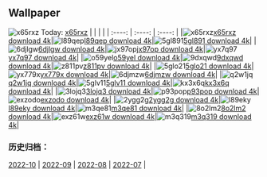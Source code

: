 ## Wallpaper
![x65rxz](https://w.wallhaven.cc/full/x6/wallhaven-x65rxz.jpg) Today: [x65rxz](https://th.wallhaven.cc/small/x6/x65rxz.jpg)
|      |      |      |
| :----: | :----: | :----: |
|![x65rxz](https://th.wallhaven.cc/small/x6/x65rxz.jpg)[x65rxz download 4k](https://wallhaven.cc/w/x65rxz)|![l89qep](https://th.wallhaven.cc/small/l8/l89qep.jpg)[l89qep download 4k](https://wallhaven.cc/w/l89qep)|![5gl891](https://th.wallhaven.cc/small/5g/5gl891.jpg)[5gl891 download 4k](https://wallhaven.cc/w/5gl891)|
|![6djlgw](https://th.wallhaven.cc/small/6d/6djlgw.jpg)[6djlgw download 4k](https://wallhaven.cc/w/6djlgw)|![jx97op](https://th.wallhaven.cc/small/jx/jx97op.jpg)[jx97op download 4k](https://wallhaven.cc/w/jx97op)|![yx7q97](https://th.wallhaven.cc/small/yx/yx7q97.jpg)[yx7q97 download 4k](https://wallhaven.cc/w/yx7q97)|
|![o59yel](https://th.wallhaven.cc/small/o5/o59yel.jpg)[o59yel download 4k](https://wallhaven.cc/w/o59yel)|![9dxqwd](https://th.wallhaven.cc/small/9d/9dxqwd.jpg)[9dxqwd download 4k](https://wallhaven.cc/w/9dxqwd)|![z811pv](https://th.wallhaven.cc/small/z8/z811pv.jpg)[z811pv download 4k](https://wallhaven.cc/w/z811pv)|
|![5glo21](https://th.wallhaven.cc/small/5g/5glo21.jpg)[5glo21 download 4k](https://wallhaven.cc/w/5glo21)|![yx779x](https://th.wallhaven.cc/small/yx/yx779x.jpg)[yx779x download 4k](https://wallhaven.cc/w/yx779x)|![6djmzw](https://th.wallhaven.cc/small/6d/6djmzw.jpg)[6djmzw download 4k](https://wallhaven.cc/w/6djmzw)|
|![q2w1jq](https://th.wallhaven.cc/small/q2/q2w1jq.jpg)[q2w1jq download 4k](https://wallhaven.cc/w/q2w1jq)|![5glv11](https://th.wallhaven.cc/small/5g/5glv11.jpg)[5glv11 download 4k](https://wallhaven.cc/w/5glv11)|![kx3x6q](https://th.wallhaven.cc/small/kx/kx3x6q.jpg)[kx3x6q download 4k](https://wallhaven.cc/w/kx3x6q)|
|![3lojq3](https://th.wallhaven.cc/small/3l/3lojq3.jpg)[3lojq3 download 4k](https://wallhaven.cc/w/3lojq3)|![p93pop](https://th.wallhaven.cc/small/p9/p93pop.jpg)[p93pop download 4k](https://wallhaven.cc/w/p93pop)|![exzodo](https://th.wallhaven.cc/small/ex/exzodo.jpg)[exzodo download 4k](https://wallhaven.cc/w/exzodo)|
|![2ygg2g](https://th.wallhaven.cc/small/2y/2ygg2g.jpg)[2ygg2g download 4k](https://wallhaven.cc/w/2ygg2g)|![l89eky](https://th.wallhaven.cc/small/l8/l89eky.jpg)[l89eky download 4k](https://wallhaven.cc/w/l89eky)|![m3qe81](https://th.wallhaven.cc/small/m3/m3qe81.jpg)[m3qe81 download 4k](https://wallhaven.cc/w/m3qe81)|
|![8o2lm2](https://th.wallhaven.cc/small/8o/8o2lm2.jpg)[8o2lm2 download 4k](https://wallhaven.cc/w/8o2lm2)|![exz61w](https://th.wallhaven.cc/small/ex/exz61w.jpg)[exz61w download 4k](https://wallhaven.cc/w/exz61w)|![m3q319](https://th.wallhaven.cc/small/m3/m3q319.jpg)[m3q319 download 4k](https://wallhaven.cc/w/m3q319)|

### 历史归档：
[2022-10](https://github.com/april-projects/april-wallpaper/tree/main/picture/2022-10/) | [2022-09](https://github.com/april-projects/april-wallpaper/tree/main/picture/2022-09/) | [2022-08](https://github.com/april-projects/april-wallpaper/tree/main/picture/2022-08/) | [2022-07](https://github.com/april-projects/april-wallpaper/tree/main/picture/2022-07/) | 